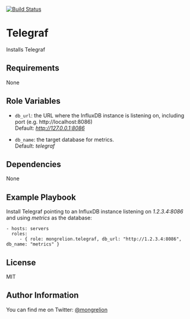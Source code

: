 [![Build Status](https://travis-ci.org/mongrelion/ansible-role-telegraf.svg?branch=master)](https://travis-ci.org/mongrelion/ansible-role-telegraf)

Telegraf
=========

Installs Telegraf

Requirements
------------

None

Role Variables
--------------

  - `db_url`: the URL where the InfluxDB instance is listening on, including port (e.g. http://localhost:8086)  
    Default: _http://127.0.0.1:8086_

  - `db_name`: the target database for metrics.  
    Default: _telegraf_

Dependencies
------------

None

Example Playbook
----------------

Install Telegraf pointing to an InfluxDB instance listening on *1.2.3.4:8086* and using *metrics* as the database:

    - hosts: servers
      roles:
         - { role: mongrelion.telegraf, db_url: "http://1.2.3.4:8086", db_name: "metrics" }

License
-------

MIT

Author Information
------------------

You can find me on Twitter: [@mongrelion](https://twitter.com/mongrelion)
